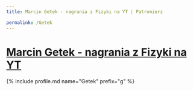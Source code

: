 ```yaml
---
title: Marcin Getek - nagrania z Fizyki na YT | Patromierz

permalink: /Getek
---
```


# [Marcin Getek - nagrania z Fizyki na YT](https://patronite.pl/Getek)

{% include profile.md name="Getek" prefix="g" %}

